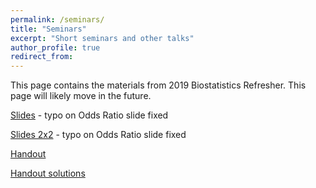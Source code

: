 ```yaml
---
permalink: /seminars/
title: "Seminars"
excerpt: "Short seminars and other talks"
author_profile: true
redirect_from: 
---
```


This page contains the materials from 2019 Biostatistics Refresher. This page will likely move in the future.

<a href="../files/2019 ISANS Biostatistics Refresher Slides.pdf">Slides</a> - typo on Odds Ratio slide fixed

<a href="../files/2019 ISANS Biostatistics Refresher Slides 2x2.pdf">Slides 2x2</a> - typo on Odds Ratio slide fixed

<a href="../files/2019 ISANS Biostatistics Refresher Handout.pdf">Handout</a>

<a href="../files/2019 ISANS Biostatistics Refresher Handout solutions.pdf">Handout solutions</a>

